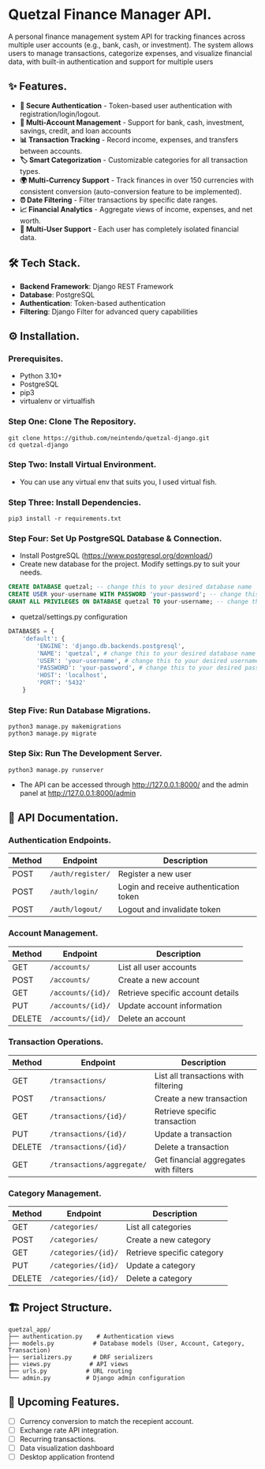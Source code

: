 # Quetzal Finance Manager API.

A personal finance management system API for tracking finances across multiple user accounts (e.g., bank, cash, or investment). The system allows users to manage transactions, categorize expenses, and visualize financial data, with built-in authentication and support for multiple users

## ✨ Features.

- **🔐 Secure Authentication** - Token-based user authentication with registration/login/logout.
- **💼 Multi-Account Management** - Support for bank, cash, investment, savings, credit, and loan accounts
- **📊 Transaction Tracking** - Record income, expenses, and transfers between accounts.
- **🏷️ Smart Categorization** - Customizable categories for all transaction types.
- **🌍 Multi-Currency Support** - Track finances in over 150 currencies with consistent conversion (auto-conversion feature to be implemented).
- **⏰ Date Filtering** - Filter transactions by specific date ranges.
- **📈 Financial Analytics** - Aggregate views of income, expenses, and net worth.
- **👥 Multi-User Support** - Each user has completely isolated financial data.

## 🛠 Tech Stack.

- **Backend Framework**: Django REST Framework
- **Database**: PostgreSQL
- **Authentication**: Token-based authentication
- **Filtering**: Django Filter for advanced query capabilities

## ⚙️ Installation.

### Prerequisites.

- Python 3.10+
- PostgreSQL
- pip3
- virtualenv or virtualfish

### Step One: Clone The Repository.

```
git clone https://github.com/neintendo/quetzal-django.git
cd quetzal-django
```

### Step Two: Install Virtual Environment.

- You can use any virtual env that suits you, I used virtual fish.

### Step Three: Install Dependencies.

`pip3 install -r requirements.txt`

### Step Four: Set Up PostgreSQL Database & Connection.

- Install PostgreSQL (https://www.postgresql.org/download/)
- Create new database for the project. Modify settings.py to suit your needs.

```sql
CREATE DATABASE quetzal; -- change this to your desired database name
CREATE USER your-username WITH PASSWORD 'your-password'; -- change this to your desired username & password
GRANT ALL PRIVILEGES ON DATABASE quetzal TO your-username; -- change this to your desired username
```

- quetzal/settings.py configuration
```python
DATABASES = {
    'default': {
        'ENGINE': 'django.db.backends.postgresql',
        'NAME': 'quetzal', # change this to your desired database name
        'USER': 'your-username', # change this to your desired username
        'PASSWORD': 'your-password', # change this to your desired password
        'HOST': 'localhost',
        'PORT': '5432'
    }
```

### Step Five: Run Database Migrations.

```
python3 manage.py makemigrations
python3 manage.py migrate
```

### Step Six: Run The Development Server.

`python3 manage.py runserver`

- The API can be accessed through http://127.0.0.1:8000/ and the admin panel at http://127.0.0.1:8000/admin

## 📜 API Documentation.

### Authentication Endpoints.

| Method | Endpoint | Description |
|--------|----------|-------------|
| POST | `/auth/register/` | Register a new user |
| POST | `/auth/login/` | Login and receive authentication token |
| POST | `/auth/logout/` | Logout and invalidate token |

### Account Management.

| Method | Endpoint | Description |
|--------|----------|-------------|
| GET | `/accounts/` | List all user accounts |
| POST | `/accounts/` | Create a new account |
| GET | `/accounts/{id}/` | Retrieve specific account details |
| PUT | `/accounts/{id}/` | Update account information |
| DELETE | `/accounts/{id}/` | Delete an account |

### Transaction Operations.

| Method | Endpoint | Description |
|--------|----------|-------------|
| GET | `/transactions/` | List all transactions with filtering |
| POST | `/transactions/` | Create a new transaction |
| GET | `/transactions/{id}/` | Retrieve specific transaction |
| PUT | `/transactions/{id}/` | Update a transaction |
| DELETE | `/transactions/{id}/` | Delete a transaction |
| GET | `/transactions/aggregate/` | Get financial aggregates with filters |

### Category Management.

| Method | Endpoint | Description |
|--------|----------|-------------|
| GET | `/categories/` | List all categories |
| POST | `/categories/` | Create a new category |
| GET | `/categories/{id}/` | Retrieve specific category |
| PUT | `/categories/{id}/` | Update a category |
| DELETE | `/categories/{id}/` | Delete a category |

## 🏗 Project Structure.

```
quetzal_app/
├── authentication.py    # Authentication views
├── models.py           # Database models (User, Account, Category, Transaction)
├── serializers.py      # DRF serializers
├── views.py           # API views
├── urls.py           # URL routing
└── admin.py          # Django admin configuration
```

## 🔮 Upcoming Features.

- [ ] Currency conversion to match the recepient account.
- [ ] Exchange rate API integration.
- [ ] Recurring transactions.
- [ ] Data visualization dashboard
- [ ] Desktop application frontend
